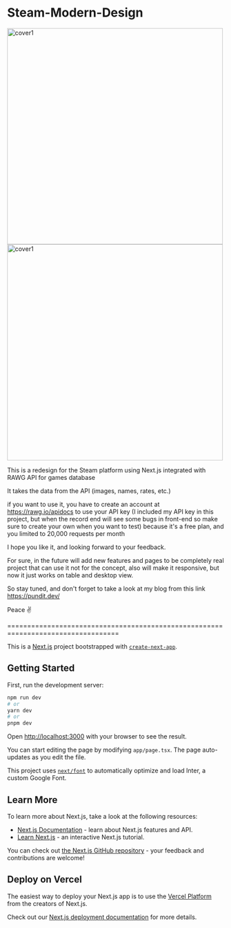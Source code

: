 # Steam-Modern-Design


 

<img width="500" alt="cover1" src="https://github.com/yahyaakfaifi/Steam-Modern-Design/assets/37663399/4630cf76-9507-41c1-a60a-da98bc07af46">
<img width="500" alt="cover1" src="https://github.com/yahyaakfaifi/Steam-Modern-Design/assets/37663399/d4681029-7429-47a6-98c4-25d2dc94bfd8">





This is a redesign for the Steam platform using Next.js
integrated with RAWG API for games database

It takes the data from the API (images, names, rates, etc.)

if you want to use it, you have to create an account at https://rawg.io/apidocs to use your API key (I included my API key in this project, but when the record end will see some bugs in front-end so make sure to create your own when you want to test)
because it's a free plan, and you limited to 20,000 requests per month

I hope you like it, and looking forward to your feedback.

For sure, in the future will add new features and pages to be completely real project that can use it not for the concept, also will make it responsive, but now it just works on table and desktop view.

So stay tuned, and don't forget to take a look at my blog from this link https://pundit.dev/

Peace ✌️

==================================================================================


This is a [Next.js](https://nextjs.org/) project bootstrapped with [`create-next-app`](https://github.com/vercel/next.js/tree/canary/packages/create-next-app).

## Getting Started

First, run the development server:

```bash
npm run dev
# or
yarn dev
# or
pnpm dev
```

Open [http://localhost:3000](http://localhost:3000) with your browser to see the result.

You can start editing the page by modifying `app/page.tsx`. The page auto-updates as you edit the file.

This project uses [`next/font`](https://nextjs.org/docs/basic-features/font-optimization) to automatically optimize and load Inter, a custom Google Font.

## Learn More

To learn more about Next.js, take a look at the following resources:

- [Next.js Documentation](https://nextjs.org/docs) - learn about Next.js features and API.
- [Learn Next.js](https://nextjs.org/learn) - an interactive Next.js tutorial.

You can check out [the Next.js GitHub repository](https://github.com/vercel/next.js/) - your feedback and contributions are welcome!

## Deploy on Vercel

The easiest way to deploy your Next.js app is to use the [Vercel Platform](https://vercel.com/new?utm_medium=default-template&filter=next.js&utm_source=create-next-app&utm_campaign=create-next-app-readme) from the creators of Next.js.

Check out our [Next.js deployment documentation](https://nextjs.org/docs/deployment) for more details.
